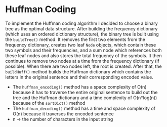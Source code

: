 # Huffman Coding

To implement the Huffman coding algorithm I decided to choose a binary tree as the optimal data structure. After building the frequency dictionary (which uses an ordered dictionary structure), the binary tree is built using the `buildTree()` method. It removes the first two elements from the frequency dictionary, creates two leaf `Node` objects, which contain these two symbols and their frequencies, and a sum node which references both these leaf nodes and also stores the total frequency of the symbols. It then continues to remove two nodes at a time from the frequency dictionary (if possible). When there are two nodes left, the root is created. After that, the `buildHuff()` method builds the Huffman dictionary which contains the letters in the original sentence and their corresponding encoded value.

- The `huffman_encoding()` method has a space complexity of O(n) because it has to traverse the entire original sentence to build out the tree and the Huffman dictionary and a time complexity of O(n*log(n)) because of the `sortDict()` method
- The `huffman_decoding()` method has a time and space complexity of O(n) because it traverses the encoded sentence
- n -> the number of characters in the input string
